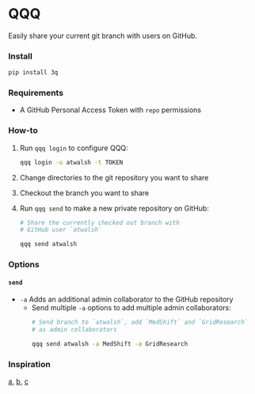 # QQQ

Easily share your current git branch with users on GitHub.

### Install
```bash
pip install 3q
```

### Requirements
- A GitHub Personal Access Token with `repo` permissions

### How-to
1. Run `qqq login` to configure QQQ:
   ```bash
   qqq login -u atwalsh -t TOKEN
   ```

2. Change directories to the git repository you want to share
3. Checkout the branch you want to share
4. Run `qqq send` to make a new private repository on GitHub:
   ```bash
   # Share the currently checked out branch with 
   # GitHub user `atwalsh`
   
   qqq send atwalsh
   ``` 
   
### Options
#### `send`
- `-a` Adds an additional admin collaborator to the GitHub repository
  - Send multiple `-a` options to add multiple admin collaborators:
    ```bash
    # Send branch to `atwalsh`, add `MedShift` and `GridResearch` 
    # as admin collaborators
    
    qqq send atwalsh -a MedShift -a GridResearch
    ```

### Inspiration
[a], [b], [c]

[a]: https://www.reddit.com/r/wallstreetbets/comments/f7xj7e/based_on_fridays_post_the_sub_has_lost_around/
[b]: https://www.reddit.com/r/wallstreetbets/comments/9qe256/someone_mentioned_my_last_play_wasnt_a_true_fd/
[c]: https://www.reddit.com/r/wallstreetbets/comments/7uu2lk/when_qqq_dips_1/
